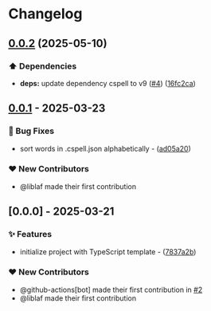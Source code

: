 # Changelog

## [0.0.2](https://github.com/liblaf/lollipop-typescript/compare/v0.0.1...v0.0.2) (2025-05-10)


### ⬆️ Dependencies

* **deps:** update dependency cspell to v9 ([#4](https://github.com/liblaf/lollipop-typescript/issues/4)) ([16fc2ca](https://github.com/liblaf/lollipop-typescript/commit/16fc2ca0bf93aaf233fd4e646ff79632b1dcdf12))

## [0.0.1](https://github.com/liblaf/lollipop-typescript/compare/v0.0.0..v0.0.1) - 2025-03-23

### 🐛 Bug Fixes

- sort words in .cspell.json alphabetically - ([ad05a20](https://github.com/liblaf/lollipop-typescript/commit/ad05a2029ec56b5b630e19fad44f2a94522f4d2d))

### ❤️ New Contributors

- @liblaf made their first contribution

## [0.0.0] - 2025-03-21

### ✨ Features

- initialize project with TypeScript template - ([7837a2b](https://github.com/liblaf/lollipop-typescript/commit/7837a2bdecdd2280fc9ac58a0d42186bc853d130))

### ❤️ New Contributors

- @github-actions[bot] made their first contribution in [#2](https://github.com/liblaf/lollipop-typescript/pull/2)
- @liblaf made their first contribution
